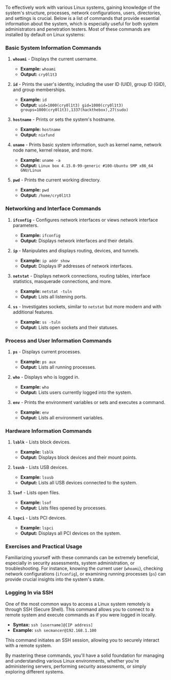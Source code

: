 To effectively work with various Linux systems, gaining knowledge of the system's structure, processes, network configurations, users, directories, and settings is crucial. Below is a list of commands that provide essential information about the system, which is especially useful for both system administrators and penetration testers. Most of these commands are installed by default on Linux systems:

### Basic System Information Commands

1. **`whoami`** - Displays the current username.
    
    - **Example:** `whoami`
    - **Output:** `cry0l1t3`
2. **`id`** - Prints the user's identity, including the user ID (UID), group ID (GID), and group memberships.
    
    - **Example:** `id`
    - **Output:** `uid=1000(cry0l1t3) gid=1000(cry0l1t3) groups=1000(cry0l1t3),1337(hackthebox),27(sudo)`
3. **`hostname`** - Prints or sets the system's hostname.
    
    - **Example:** `hostname`
    - **Output:** `nixfund`
4. **`uname`** - Prints basic system information, such as kernel name, network node name, kernel release, and more.
    
    - **Example:** `uname -a`
    - **Output:** `Linux box 4.15.0-99-generic #100-Ubuntu SMP x86_64 GNU/Linux`
5. **`pwd`** - Prints the current working directory.
    
    - **Example:** `pwd`
    - **Output:** `/home/cry0l1t3`

### Networking and Interface Commands

1. **`ifconfig`** - Configures network interfaces or views network interface parameters.
    
    - **Example:** `ifconfig`
    - **Output:** Displays network interfaces and their details.
2. **`ip`** - Manipulates and displays routing, devices, and tunnels.
    
    - **Example:** `ip addr show`
    - **Output:** Displays IP addresses of network interfaces.
3. **`netstat`** - Displays network connections, routing tables, interface statistics, masquerade connections, and more.
    
    - **Example:** `netstat -tuln`
    - **Output:** Lists all listening ports.
4. **`ss`** - Investigates sockets, similar to `netstat` but more modern and with additional features.
    
    - **Example:** `ss -tuln`
    - **Output:** Lists open sockets and their statuses.

### Process and User Information Commands

1. **`ps`** - Displays current processes.
    
    - **Example:** `ps aux`
    - **Output:** Lists all running processes.
2. **`who`** - Displays who is logged in.
    
    - **Example:** `who`
    - **Output:** Lists users currently logged into the system.
3. **`env`** - Prints the environment variables or sets and executes a command.
    
    - **Example:** `env`
    - **Output:** Lists all environment variables.

### Hardware Information Commands

1. **`lsblk`** - Lists block devices.
    
    - **Example:** `lsblk`
    - **Output:** Displays block devices and their mount points.
2. **`lsusb`** - Lists USB devices.
    
    - **Example:** `lsusb`
    - **Output:** Lists all USB devices connected to the system.
3. **`lsof`** - Lists open files.
    
    - **Example:** `lsof`
    - **Output:** Lists files opened by processes.
4. **`lspci`** - Lists PCI devices.
    
    - **Example:** `lspci`
    - **Output:** Displays all PCI devices on the system.

### Exercises and Practical Usage

Familiarizing yourself with these commands can be extremely beneficial, especially in security assessments, system administration, or troubleshooting. For instance, knowing the current user (`whoami`), checking network configurations (`ifconfig`), or examining running processes (`ps`) can provide crucial insights into the system's state.

### Logging In via SSH

One of the most common ways to access a Linux system remotely is through SSH (Secure Shell). This command allows you to connect to a remote system and execute commands as if you were logged in locally.

- **Syntax:** `ssh [username]@[IP address]`
- **Example:** `ssh secmancer@192.168.1.100`

This command initiates an SSH session, allowing you to securely interact with a remote system.

By mastering these commands, you'll have a solid foundation for managing and understanding various Linux environments, whether you're administering servers, performing security assessments, or simply exploring different systems.
